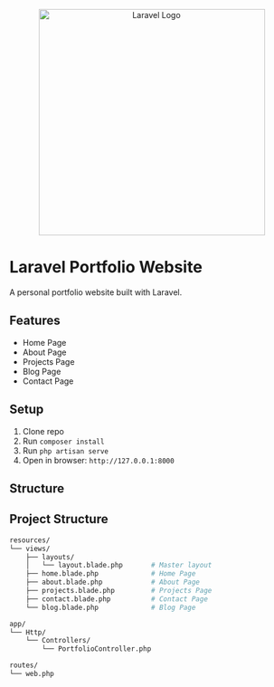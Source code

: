 <p align="center"><a href="https://laravel.com" target="_blank"><img src="https://raw.githubusercontent.com/laravel/art/master/logo-lockup/5%20SVG/2%20CMYK/1%20Full%20Color/laravel-logolockup-cmyk-red.svg" width="400" alt="Laravel Logo"></a></p>


# Laravel Portfolio Website

A personal portfolio website built with Laravel.

## Features
- Home Page
- About Page
- Projects Page
- Blog Page
- Contact Page

## Setup
1. Clone repo  
2. Run `composer install`  
3. Run `php artisan serve`  
4. Open in browser: `http://127.0.0.1:8000`

## Structure
## Project Structure

```bash
resources/
└── views/
    ├── layouts/
    │   └── layout.blade.php       # Master layout
    ├── home.blade.php             # Home Page
    ├── about.blade.php            # About Page
    ├── projects.blade.php         # Projects Page
    ├── contact.blade.php          # Contact Page
    └── blog.blade.php             # Blog Page

app/
└── Http/
    └── Controllers/
        └── PortfolioController.php

routes/
└── web.php


